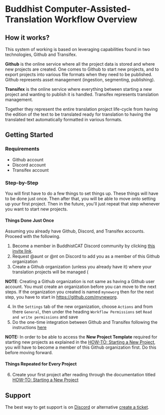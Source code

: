 # Buddhist Computer-Assisted-Translation Workflow Overview

## How it works?

This system of working is based on leveraging capabilities found in two technologies, Github and Transifex.

**Github** is the online service where all the project data is stored and where new projects are created. One comes to Github to start new projects, and to export projects into various file formats when they need to be published. Github represents asset management (ingestion, segmenting, publishing).

**Transifex** is the online service where everything between starting a new project and wanting to publish it is handled. Transifex represents translation management. 

Together they represent the entire translation project life-cycle from having the edition of the text to be translated ready for translation to having the translated text automatically formatted in various formats.

## Getting Started

### Requirements

- Github account
- Discord account
- Transifex account

### Step-by-Step

You will first have to do a few things to set things up. These things will have to be done just once. Then after that, you will be able to move onto setting up your first project. Then in the future, you'll just repeat that step whenever you want to start new projects.

#### Things Done Just Once

Assuming you already have Github, Discord, and Transifex accounts. Proceed with the following.

1) Become a member in BuddhistCAT Discord community by clicking [this invite link](https://discord.gg/4auZVfCEkU).
2) Request @aunt or @nt on Discord to add you as a member of this Github organization
3) Create a Github organization (unless you already have it) where your translation projects will be managed (

**NOTE**: Creating a Github organization is not same as having a Github user account. You must create an organization before you can move to the next steps. If the organization you created is named `myneworg` then for the next step, you have to start in https://github.com/myneworg.

4) In the `Settings` tab of the new organization, choose `Actions` and from there `General`, then under the heading `Workflow Permissions` set `Read and write permissions` and save
5) Do the one-time integration between Github and Transifex following the instructions [here](https://github.com/apps/transifex-integration)

**NOTE:** In order to be able to access the **New Project Template** required for starting new projects as explained in the [HOW-TO: Starting a New Project](https://github.com/BuddhistCAT/New-Project-Template/blob/main/documentation/README.md), you will have to become a member of this Github organization first. Do this before moving forward.

#### Things Repeated for Every Project

6) Create your first project after reading through the documentation titled [HOW-TO: Starting a New Project](https://github.com/BuddhistCAT/New-Project-Template/blob/main/documentation/README.md)

## Support

The best way to get support is on [Discord](https://discord.gg/4auZVfCEkU) or alternative [create a ticket](https://github.com/BuddhistCAT/Home/issues/new/choose).
